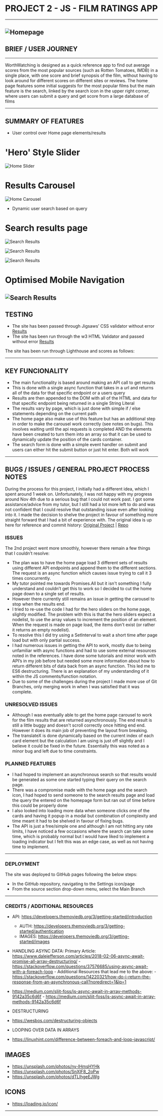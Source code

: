 # PROJECT 2 - JS - FILM RATINGS APP
----------------------
![Homepage](/readme/readme-splash.png)
----------------------
##  BRIEF / USER JOURNEY 
----------------------
 WorthWatching is designed as a quick reference app to find out average scores from the most popular sources (such as Rotten Tomatoes, IMDB) in a single place, with one score and brief synopsis of the film, without having to look around for different scores on different sites or reviews. 
The home page features some initial suggests for the most popular films but the main feature is the search, linked by the search icon in the upper right corner, where users can submit a query and get score from a large database of films

----------------------
## SUMMARY OF FEATURES
-	User control over Home page elements/results

# 'Hero' Style Slider
![Home Slider](/readme/readme-slider.png)
# Results Carousel
![Home Carousel](/readme/readme-carousel.png)

-	Dynamic user search based on query
# Search results page
![Search Results](/readme/readme-search.png)

![Search Results](/readme/readme-cards.png)

![Search Results](/readme/readme-single-cards.png)

# Optimised Mobile Navigation
![Search Results](/readme/readme-mobmenu.png)
----------------------
## TESTING
-	The site has been passed through Jigsaws’ CSS validator without error
	[Results](https://jigsaw.w3.org/css-validator/validator?uri=https%3A%2F%2Frnc-personal.github.io%2FCIProject2V2%2F&profile=css3svg&usermedium=all&warning=1&vextwarning=&lang=en)
-	The site has been run through the w3 HTML Validator and passed without error
	[Results](https://validator.w3.org/nu/?doc=https%3A%2F%2Frnc-personal.github.io%2FCIProject2V2%2F)

The site has been run through Lighthouse and scores as follows:

----------------------
## KEY FUNCIONALITY

- The main functionality is based around making an API call to get results
- This is done with a single async function that takes in a url and returns all of the data for that specific endpoint or a users query
- Results are then appended to the DOM with all of the HTML and data for that specific endpoint being returned in a single String Literal
- The results vary by page, which is just done with simple if / else statements depending on the current path
- The home page also make use of this feature but has an additional step in order to make the carousel work correctly (see notes on bugs). This involves waiting until the api requests is completed AND the elements have been created to turn them into an array so that it can be used to dynamically update the position of the cards container.
- The search form is done with a simple event handler on submit and users can either hit the submit button or just hit enter. Both will work
----------------------
## BUGS / ISSUES / GENERAL PROJECT PROCESS NOTES

During the process for this project, I initially had a different idea, which I spent around 1 week on.
Unfortunately, I was not happy with my progress around Nov 4th due to a serious bug that I could not work past. I got some assistance/advice from my tutor, but I still had a lot more left to do and was not confident that I could resolve that outstanding issue even after looking into it.
I made the decision to shelve the project in favour of something more straight forward that I had a bit of experience with.
The original idea is up here for reference and commit history:
     [Original Project](https://rnc-personal.github.io/CIProject2/)     |
     [Repo](https://github.com/rnc-personal/CIProject2)

### ISSUES

The 2nd project went more smoothly, however there remain a few things that I couldn’t resolve:
-	The plan was to have the home page load 3 different sets of results using different API endpoints and append them to the different sections. The request is an async function which causes issue trying to call it 3 times concurrently.
-	My tutor pointed me towards Promises.All but it isn't something I fully understand and couldn’t get this to work so I decided to cut the home page down to a single set of results.
-	However there currently still remains an issue in getting the carousel to stop when the results end.
-	I tried to re-use the code I had for the hero sliders on the home page, slightly modified. The problem with this is that the hero sliders expect a nodelist, to use the array values to increment the position of an element. When the request is made on page load, the items don't exist (or rather it returns an empty nodelist).
-	To resolve this I did try using a SetInterval to wait a short time after page load but with only partial success.
-	I had numerous issues in getting the API to work, mostly due to being unfamiliar with async functions and had to use some external resources noted in the references. I have done some tutorials and minor work with API’s in my job before but needed some more information about how to return different bits of data back from an async function. This led me to ES6 destructuring. There is an explanation of my understanding of it within the JS comments/function notation.
-	Due to some of the challenges during the project I made more use of Git Branches, only merging work in when I was satisfied that it was complete.

### UNRESOLVED ISSUES

- Although I was eventually able to get the home page carousel to work for the film results that are returned asynchronously. The end result is still a little buggy and doesn't scroll correctly once hitting end end. However it does its main job of preventing the layout from breaking.
- The translateX is done dynamically based on the current index of each card element but the calculation I am using is just off slightly and I believe it could be fixed in the future. Essentially this was noted as a minor bug and left due to time constraints.

### PLANNED FEATURES
-	I had hoped to implement an asynchronous search so that results would be generated as some one started typing their query on the search page.
-	There was a compromise made with the home page and the search icon, I had hoped to send someone to the search results page and load the query the entered on the homepage form but ran out of time before this could be properly done
-	I also looked into loading more data when someone clicks one of the cards and having it popup in a modal but combination of complexity and time meant it had to be shelved in favour of fixing bugs.
- The API is just a free/simple one and although I am not hitting any rate limits, I have noticed a few occasions where the search can take some time, which is probably normal but I would have liked to implement a loading indicator but I felt this was an edge case, as well as not having time to implement.

----------------------
### DEPLOYMENT

The site was deployed to GitHub pages following the below steps:
- In the GitHub repository, navigating to the Settings icon/page
- From the source section drop-down menu, select the Main Branch


----------------------
### CREDITS / ADDITIONAL RESOURCES

- API: https://developers.themoviedb.org/3/getting-started/introduction
    - AUTH: https://developers.themoviedb.org/3/getting-started/authentication
    - IMAGES: https://developers.themoviedb.org/3/getting-started/images

- HANDLING ASYNC DATA:
    Primary Article: https://www.dalejefferson.com/articles/2018-02-06-async-await-promise-all-array-destructuring/
        - https://stackoverflow.com/questions/37576685/using-async-await-with-a-foreach-loop
        - Additional Resources that lead me to the above:
        - https://stackoverflow.com/questions/14220321/how-do-i-return-the-response-from-an-asynchronous-call?noredirect=1&lq=1
- https://medium.com/sliit-foss/js-async-await-in-array-methods-9142a35c6d6f
        - https://medium.com/sliit-foss/js-async-await-in-array-methods-9142a35c6d6f
- DESTRUCTURING
- https://wesbos.com/destructuring-objects
- LOOPING OVER DATA IN ARRAYS
- https://linuxhint.com/difference-between-foreach-and-loop-javascript/

## IMAGES
-	https://unsplash.com/photos/ny-lHmsHYHk
-	https://unsplash.com/photos/SnXIF8_2oPw
-	https://unsplash.com/photos/dTLlhgeEJWg


## ICONS
-	https://loading.io/icon/
        

---------------------



